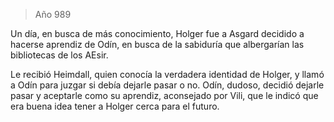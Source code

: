 > Año 989

Un día, en busca de más conocimiento, Holger fue a Asgard decidido a hacerse aprendiz de Odín, en busca de la sabiduría que albergarían las bibliotecas de los AEsir.

Le recibió Heimdall, quien conocía la verdadera identidad de Holger, y llamó a Odín para juzgar si debía dejarle pasar o no. Odín, dudoso, decidió dejarle pasar y aceptarle como su aprendiz, aconsejado por Vili, que le indicó que era buena idea tener a Holger cerca para el futuro.